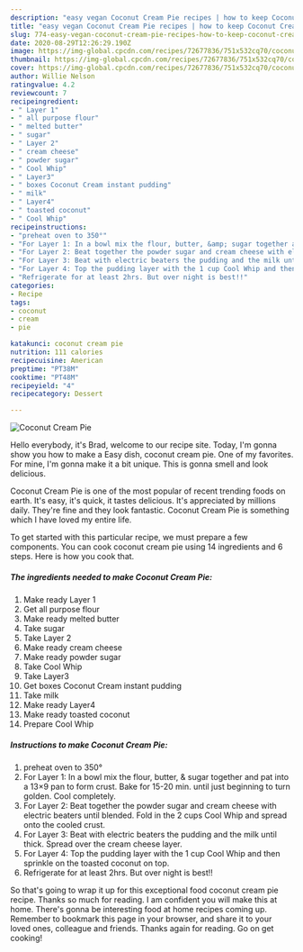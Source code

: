 ```yaml
---
description: "easy vegan Coconut Cream Pie recipes | how to keep Coconut Cream Pie"
title: "easy vegan Coconut Cream Pie recipes | how to keep Coconut Cream Pie"
slug: 774-easy-vegan-coconut-cream-pie-recipes-how-to-keep-coconut-cream-pie
date: 2020-08-29T12:26:29.190Z
image: https://img-global.cpcdn.com/recipes/72677836/751x532cq70/coconut-cream-pie-recipe-main-photo.jpg
thumbnail: https://img-global.cpcdn.com/recipes/72677836/751x532cq70/coconut-cream-pie-recipe-main-photo.jpg
cover: https://img-global.cpcdn.com/recipes/72677836/751x532cq70/coconut-cream-pie-recipe-main-photo.jpg
author: Willie Nelson
ratingvalue: 4.2
reviewcount: 7
recipeingredient:
- " Layer 1"
- " all purpose flour"
- " melted butter"
- " sugar"
- " Layer 2"
- " cream cheese"
- " powder sugar"
- " Cool Whip"
- " Layer3"
- " boxes Coconut Cream instant pudding"
- " milk"
- " Layer4"
- " toasted coconut"
- " Cool Whip"
recipeinstructions:
- "preheat oven to 350°"
- "For Layer 1: In a bowl mix the flour, butter, &amp; sugar together and pat into a 13×9 pan to form crust. Bake for 15-20 min. until just beginning to turn golden. Cool completely."
- "For Layer 2: Beat together the powder sugar and cream cheese with electric beaters until blended. Fold in the 2 cups Cool Whip and spread onto the cooled crust."
- "For Layer 3: Beat with electric beaters the pudding and the milk until thick. Spread over the cream cheese layer."
- "For Layer 4: Top the pudding layer with the 1 cup Cool Whip and then sprinkle on the toasted coconut on top."
- "Refrigerate for at least 2hrs. But over night is best!!"
categories:
- Recipe
tags:
- coconut
- cream
- pie

katakunci: coconut cream pie 
nutrition: 111 calories
recipecuisine: American
preptime: "PT38M"
cooktime: "PT48M"
recipeyield: "4"
recipecategory: Dessert

---
```



![Coconut Cream Pie](https://img-global.cpcdn.com/recipes/72677836/751x532cq70/coconut-cream-pie-recipe-main-photo.jpg)

Hello everybody, it's Brad, welcome to our recipe site. Today, I'm gonna show you how to make a Easy dish, coconut cream pie. One of my favorites. For mine, I'm gonna make it a bit unique. This is gonna smell and look delicious.



Coconut Cream Pie is one of the most popular of recent trending foods on earth. It's easy, it's quick, it tastes delicious. It's appreciated by millions daily. They're fine and they look fantastic. Coconut Cream Pie is something which I have loved my entire life.


To get started with this particular recipe, we must prepare a few components. You can cook coconut cream pie using 14 ingredients and 6 steps. Here is how you cook that.

<!--inarticleads1-->

##### The ingredients needed to make Coconut Cream Pie:

1. Make ready  Layer 1
1. Get  all purpose flour
1. Make ready  melted butter
1. Take  sugar
1. Take  Layer 2
1. Make ready  cream cheese
1. Make ready  powder sugar
1. Take  Cool Whip
1. Take  Layer3
1. Get  boxes Coconut Cream instant pudding
1. Take  milk
1. Make ready  Layer4
1. Make ready  toasted coconut
1. Prepare  Cool Whip




<!--inarticleads2-->

##### Instructions to make Coconut Cream Pie:

1. preheat oven to 350°
1. For Layer 1: In a bowl mix the flour, butter, &amp; sugar together and pat into a 13×9 pan to form crust. Bake for 15-20 min. until just beginning to turn golden. Cool completely.
1. For Layer 2: Beat together the powder sugar and cream cheese with electric beaters until blended. Fold in the 2 cups Cool Whip and spread onto the cooled crust.
1. For Layer 3: Beat with electric beaters the pudding and the milk until thick. Spread over the cream cheese layer.
1. For Layer 4: Top the pudding layer with the 1 cup Cool Whip and then sprinkle on the toasted coconut on top.
1. Refrigerate for at least 2hrs. But over night is best!!




So that's going to wrap it up for this exceptional food coconut cream pie recipe. Thanks so much for reading. I am confident you will make this at home. There's gonna be interesting food at home recipes coming up. Remember to bookmark this page in your browser, and share it to your loved ones, colleague and friends. Thanks again for reading. Go on get cooking!
